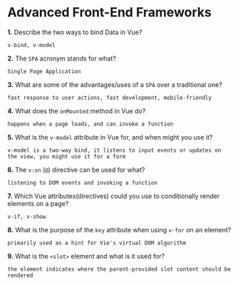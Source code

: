 # Advanced Front-End Frameworks


**1.** Describe the two ways to bind Data in Vue?
<!-- enter you answer in the space below -->
```
v-bind, v-model
```

**2.** The `SPA` acronym stands for what?
<!-- enter you answer in the space below -->
```
Single Page Application
```
**3.** What are some of the advantages/uses of a `SPA` over a traditional one?
<!-- enter you answer in the space below -->
```
fast response to user actions, fast development, mobile-friendly
```
**4.** What does the `onMounted` method in Vue do?
<!-- enter you answer in the space below -->
```
happens when a page loads, and can invoke a function
```
**5.** What is the `v-model` attribute in Vue for, and when might you use it?
<!-- enter you answer in the space below -->
```
v-model is a two-way bind, it listens to input events or updates on the view, you might use it for a form
```
**6.** The `v:on` (`@`) directive can be used for what?
<!-- enter you answer in the space below -->
```
listening to DOM events and invoking a function
```
**7.** Which Vue attributes(directives) could you use to conditionally render elements on a page?
<!-- enter you answer in the space below -->
```
v-if, v-show
```
**8.** What is the purpose of the `key` attribute when using `v-for` on an element?
<!-- enter you answer in the space below -->
```
primarily used as a hint for Vie's virtual DOM algorithm
```
**9.** What is the `<slot>` element and what is it used for?
<!-- enter you answer in the space below -->
```
the element indicates where the parent-provided slot content should be rendered
```